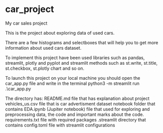 # car_project
My car sales project 

This is the project about exploring data of used cars. 

There are a few histograms and selectboxes that will help you to get more information about used cars dataset.

To implement this project have been used libraries such as pandas, streamlit, plotly and pyplot and streamlit methods such as st.write, st.title, st.checkbox, st.plotly chart and so on.

To launch this project on your local machine you should open the car_app.py file and write in the terminal  python3 -m streamlit run .\car_app.py    



The directory has:
README.md file that has explanation about project 
vehicles_us.csv file that is car advertisment dataset
notebook folder that contains EDA.ipynb (Jupiter notebook) file that used for exploring and preprocessing data, the code and important marks about the code. 
requirements.txt file with required packages
.streamlit directory that contains config.toml file with streamlit configurations 